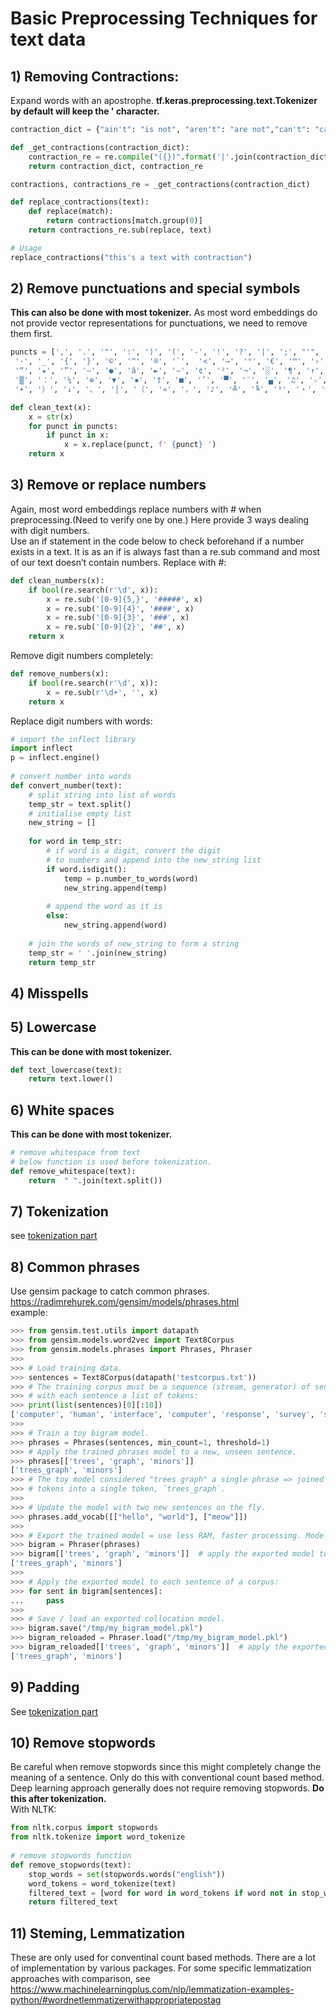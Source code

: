 # Basic Preprocessing Techniques for text data

## 1) Removing Contractions:
Expand words with an apostrophe. **tf.keras.preprocessing.text.Tokenizer by default will keep the ' character.**
```python
contraction_dict = {"ain't": "is not", "aren't": "are not","can't": "cannot", "'cause": "because", "could've": "could have", "couldn't": "could not", "didn't": "did not",  "doesn't": "does not", "don't": "do not", "hadn't": "had not", "hasn't": "has not", "haven't": "have not", "he'd": "he would","he'll": "he will", "he's": "he is", "how'd": "how did", "how'd'y": "how do you", "how'll": "how will", "how's": "how is",  "I'd": "I would", "I'd've": "I would have", "I'll": "I will", "I'll've": "I will have","I'm": "I am", "I've": "I have", "i'd": "i would", "i'd've": "i would have", "i'll": "i will",  "i'll've": "i will have","i'm": "i am", "i've": "i have", "isn't": "is not", "it'd": "it would", "it'd've": "it would have", "it'll": "it will", "it'll've": "it will have","it's": "it is", "let's": "let us", "ma'am": "madam", "mayn't": "may not", "might've": "might have","mightn't": "might not","mightn't've": "might not have", "must've": "must have", "mustn't": "must not", "mustn't've": "must not have", "needn't": "need not", "needn't've": "need not have","o'clock": "of the clock", "oughtn't": "ought not", "oughtn't've": "ought not have", "shan't": "shall not", "sha'n't": "shall not", "shan't've": "shall not have", "she'd": "she would", "she'd've": "she would have", "she'll": "she will", "she'll've": "she will have", "she's": "she is", "should've": "should have", "shouldn't": "should not", "shouldn't've": "should not have", "so've": "so have","so's": "so as", "this's": "this is","that'd": "that would", "that'd've": "that would have", "that's": "that is", "there'd": "there would", "there'd've": "there would have", "there's": "there is", "here's": "here is","they'd": "they would", "they'd've": "they would have", "they'll": "they will", "they'll've": "they will have", "they're": "they are", "they've": "they have", "to've": "to have", "wasn't": "was not", "we'd": "we would", "we'd've": "we would have", "we'll": "we will", "we'll've": "we will have", "we're": "we are", "we've": "we have", "weren't": "were not", "what'll": "what will", "what'll've": "what will have", "what're": "what are",  "what's": "what is", "what've": "what have", "when's": "when is", "when've": "when have", "where'd": "where did", "where's": "where is", "where've": "where have", "who'll": "who will", "who'll've": "who will have", "who's": "who is", "who've": "who have", "why's": "why is", "why've": "why have", "will've": "will have", "won't": "will not", "won't've": "will not have", "would've": "would have", "wouldn't": "would not", "wouldn't've": "would not have", "y'all": "you all", "y'all'd": "you all would","y'all'd've": "you all would have","y'all're": "you all are","y'all've": "you all have","you'd": "you would", "you'd've": "you would have", "you'll": "you will", "you'll've": "you will have", "you're": "you are", "you've": "you have"}

def _get_contractions(contraction_dict):
    contraction_re = re.compile("({})".format('|'.join(contraction_dict.keys())))
    return contraction_dict, contraction_re

contractions, contractions_re = _get_contractions(contraction_dict)

def replace_contractions(text):
    def replace(match):
        return contractions[match.group(0)]
    return contractions_re.sub(replace, text)

# Usage
replace_contractions("this's a text with contraction")
```

## 2) Remove punctuations and special symbols
**This can also be done with most tokenizer.** As most word embeddings do not provide vector representations for punctuations, we need to remove them first.
```python
puncts = [',', '.', '"', ':', ')', '(', '-', '!', '?', '|', ';', "'", '$', '&', '/', '[', ']', '>', '%', '=', '#', '*', '+', '\\', '•',  '~', '@', '£',
 '·', '_', '{', '}', '©', '^', '®', '`',  '<', '→', '°', '€', '™', '›',  '♥', '←', '×', '§', '″', '′', 'Â', '█', '½', 'à', '…',
 '“', '★', '”', '–', '●', 'â', '►', '−', '¢', '²', '¬', '░', '¶', '↑', '±', '¿', '▾', '═', '¦', '║', '―', '¥', '▓', '—', '‹', '─',
 '▒', '：', '¼', '⊕', '▼', '▪', '†', '■', '’', '▀', '¨', '▄', '♫', '☆', 'é', '¯', '♦', '¤', '▲', 'è', '¸', '¾', 'Ã', '⋅', '‘', '∞',
 '∙', '）', '↓', '、', '│', '（', '»', '，', '♪', '╩', '╚', '³', '・', '╦', '╣', '╔', '╗', '▬', '❤', 'ï', 'Ø', '¹', '≤', '‡', '√', ]

def clean_text(x):
    x = str(x)
    for punct in puncts:
        if punct in x:
            x = x.replace(punct, f' {punct} ')
    return x
```


## 3) Remove or replace numbers
Again, most word embeddings replace numbers with # when preprocessing.(Need to verify one by one.) Here provide 3 ways dealing with digit numbers.      
Use an if statement in the code below to check beforehand if a number exists in a text. It is as an if is always fast than a re.sub command and most of our text doesn’t contain numbers.
Replace with #:
```python
def clean_numbers(x):
    if bool(re.search(r'\d', x)):
        x = re.sub('[0-9]{5,}', '#####', x)
        x = re.sub('[0-9]{4}', '####', x)
        x = re.sub('[0-9]{3}', '###', x)
        x = re.sub('[0-9]{2}', '##', x)
    return x
```
Remove digit numbers completely:
```python
def remove_numbers(x): 
    if bool(re.search(r'\d', x)):
        x = re.sub(r'\d+', '', x) 
    return x 
```
Replace digit numbers with words:
```python
# import the inflect library 
import inflect 
p = inflect.engine() 
  
# convert number into words 
def convert_number(text): 
    # split string into list of words 
    temp_str = text.split() 
    # initialise empty list 
    new_string = [] 
  
    for word in temp_str: 
        # if word is a digit, convert the digit 
        # to numbers and append into the new_string list 
        if word.isdigit(): 
            temp = p.number_to_words(word) 
            new_string.append(temp) 
  
        # append the word as it is 
        else: 
            new_string.append(word) 
  
    # join the words of new_string to form a string 
    temp_str = ' '.join(new_string) 
    return temp_str 
```
## 4) Misspells
## 5) Lowercase
**This can be done with most tokenizer.**
```python
def text_lowercase(text): 
    return text.lower() 
```
## 6) White spaces
**This can be done with most tokenizer.**
```python
# remove whitespace from text 
# below function is used before tokenization.
def remove_whitespace(text): 
    return  " ".join(text.split()) 
```
## 7) Tokenization
see [tokenization part](https://github.com/squ-kei/NLP/edit/main/Preprocessing/Tokenization.md)

## 8) Common phrases
Use gensim package to catch common phrases. https://radimrehurek.com/gensim/models/phrases.html    
example:
```python
>>> from gensim.test.utils import datapath
>>> from gensim.models.word2vec import Text8Corpus
>>> from gensim.models.phrases import Phrases, Phraser
>>>
>>> # Load training data.
>>> sentences = Text8Corpus(datapath('testcorpus.txt'))
>>> # The training corpus must be a sequence (stream, generator) of sentences,
>>> # with each sentence a list of tokens:
>>> print(list(sentences)[0][:10])
['computer', 'human', 'interface', 'computer', 'response', 'survey', 'system', 'time', 'user', 'interface']
>>>
>>> # Train a toy bigram model.
>>> phrases = Phrases(sentences, min_count=1, threshold=1)
>>> # Apply the trained phrases model to a new, unseen sentence.
>>> phrases[['trees', 'graph', 'minors']]
['trees_graph', 'minors']
>>> # The toy model considered "trees graph" a single phrase => joined the two
>>> # tokens into a single token, `trees_graph`.
>>>
>>> # Update the model with two new sentences on the fly.
>>> phrases.add_vocab([["hello", "world"], ["meow"]])
>>>
>>> # Export the trained model = use less RAM, faster processing. Model updates no longer possible.
>>> bigram = Phraser(phrases)
>>> bigram[['trees', 'graph', 'minors']]  # apply the exported model to a sentence
['trees_graph', 'minors']
>>>
>>> # Apply the exported model to each sentence of a corpus:
>>> for sent in bigram[sentences]:
...     pass
>>>
>>> # Save / load an exported collocation model.
>>> bigram.save("/tmp/my_bigram_model.pkl")
>>> bigram_reloaded = Phraser.load("/tmp/my_bigram_model.pkl")
>>> bigram_reloaded[['trees', 'graph', 'minors']]  # apply the exported model to a sentence
['trees_graph', 'minors']
```
## 9) Padding
See [tokenization part](https://github.com/squ-kei/NLP/edit/main/Preprocessing/Tokenization.md)
## 10) Remove stopwords
Be careful when remove stopwords since this might completely change the meaning of a sentence. Only do this with conventional count based method. Deep learning approach generally does not require removing stopwords. **Do this after tokenization.**   
With NLTK:
```python
from nltk.corpus import stopwords 
from nltk.tokenize import word_tokenize 
  
# remove stopwords function 
def remove_stopwords(text): 
    stop_words = set(stopwords.words("english")) 
    word_tokens = word_tokenize(text) 
    filtered_text = [word for word in word_tokens if word not in stop_words] 
    return filtered_text 
```
## 11) Steming, Lemmatization
These are only used for conventinal count based methods. There are a lot of implementation by various packages.
For some specific lemmatization approaches with comparison, see https://www.machinelearningplus.com/nlp/lemmatization-examples-python/#wordnetlemmatizerwithappropriatepostag
